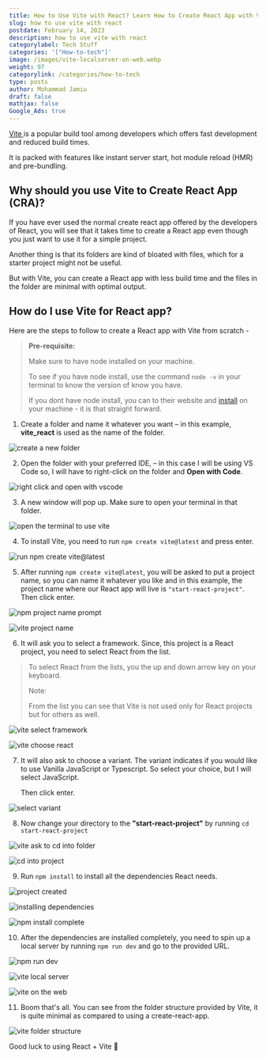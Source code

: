 ```yaml
---
title: How to Use Vite with React? Learn How to Create React App with Vite
slug: how to use vite with react
postdate: February 14, 2023
description: how to use vite with react
categorylabel: Tech Stuff
categories: '["How-to-tech"]'
image: /images/vite-localserver-on-web.webp
weight: 97
categorylink: /categories/how-to-tech
type: posts
author: Mohammad Jamiu
draft: false
mathjax: false
Google_Ads: true
---
```

[Vite ](https://vitejs.dev/)is a popular build tool among developers which offers fast development and reduced build times.

It is packed with features like instant server start, hot module reload (HMR) and pre-bundling.

## Why should you use Vite to Create React App (CRA)?

If you have ever used the normal create react app offered by the developers of React, you will see that it takes time to create a React app even though you just want to use it for a simple project. 

Another thing is that its folders are kind of bloated with files, which for a starter project might not be useful.

But with Vite, you can create a React app with less build time and the files in the folder are minimal with optimal output.

## How do I use Vite for React app?

Here are the steps to follow to create a React app with Vite from scratch - 

> **Pre-requisite:**
>
> Make sure to have node installed on your machine.
>
> To see if you have node install, use the command `node -v` in your terminal to know the version of know you have.
>
> If you dont have node install, you can to their website and [install](https://nodejs.org/en/) on your machine - it is that straight forward.

1. Create a folder and name it whatever you want – in this example, **vite_react** is used as the name of the folder.

![create a new folder](/images/create-new-folder-vite-react.webp "create a new folder")

2. Open the folder with your preferred IDE, – in this case I will be using VS Code so, I will have to right-click on the folder and **Open with Code**.

![right click and open with vscode](/images/right-click-open-with-vscode.webp "right click and open with vscode")

3. A new window will pop up. Make sure to open your terminal in that folder.

![open the terminal to use vite](/images/open-the-terminal-vite-react.webp "open the terminal to use vite")

4. To install Vite, you need to run `npm create vite@latest` and press enter.

![run npm create vite@latest](/images/run-npm-create-vite-latest.webp "run npm create vite@latest")

5. After running `npm create vite@latest`, you will be asked to put a project name, so you can name it whatever you like and in this example, the project name where our React app will live is `"start-react-project"`. Then click enter.

![npm project name prompt](/images/vite-project-name.webp "npm project name prompt")

![vite project name](/images/vite-project-name-start-react-project.webp "vite project name")

6. It will ask you to select a framework. Since, this project is a React project, you need to select React from the list.

> To select React from the lists, you the up and down arrow key on your keyboard.
>
> Note:
>
> From the list you can see that Vite is not used only for React projects but for others as well.

![vite select framework](/images/vite-select-framework.webp "vite select framework")

![vite choose react](/images/vite-choose-react.webp "vite choose react")

7. It will also ask to choose a variant. The variant indicates if you would like to use Vanilla JavaScript or Typescript. So select your choice, but I will select JavaScript. 

   Then click enter.

![select variant](/images/vite-select-variant.webp "select variant")

8. Now change your directory to the **"start-react-project"** by running `cd start-react-project` 

![vite ask to cd into folder](/images/vite-cd-to-project.webp "vite ask to cd into folder")

![cd into project](/images/cd-start-react-project-vite.webp "cd into project")

9. Run `npm install` to install all the dependencies React needs.

![project created](/images/vite-npm-install.webp "project created")

![installing dependencies](/images/vite-installing-dependencies.webp "installing dependencies")

![npm install complete](/images/npm-install-complete.webp "npm install complete")

10. After the dependencies are installed completely, you need to spin up a local server by running `npm run dev` and go to the provided URL.

![npm run dev](/images/vite-npm-run-dev.webp "npm run dev")

![vite local server](/images/vite-local-server.webp "vite local server")

![vite on the web](/images/vite-localserver-on-web.webp "vite on the web")

11. Boom that's all. You can see from the folder structure provided by Vite, it is quite minimal as compared to using a create-react-app.

![vite folder structure](/images/vite-react-src-folder.webp "vite folder structure")

Good luck to using React + Vite :tada: